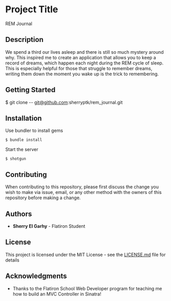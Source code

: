 # Project Title

REM Journal

## Description

We spend a third our lives asleep and there is still so much mystery around why. This inspired me to create an application that allows you to keep a record of dreams, which happen each night during the REM cycle of sleep. This is especially helpful for those that struggle to remember dreams, writing them down the moment you wake up is the trick to remembering.

## Getting Started
$ git clone -- git@github.com:sherryptk/rem_journal.git

## Installation
Use bundler to install gems

```
$ bundle install
```
Start the server

```
$ shotgun
```

## Contributing

When contributing to this repository, please first discuss the change you wish to make via issue, email, or any other method with the owners of this repository before making a change.

## Authors

* **Sherry El Garhy** - Flatiron Student

## License

This project is licensed under the MIT License - see the [LICENSE.md](LICENSE.md) file for details

## Acknowledgments

* Thanks to the Flatiron School Web Developer program for teaching me how to build an MVC Controller in Sinatra!
